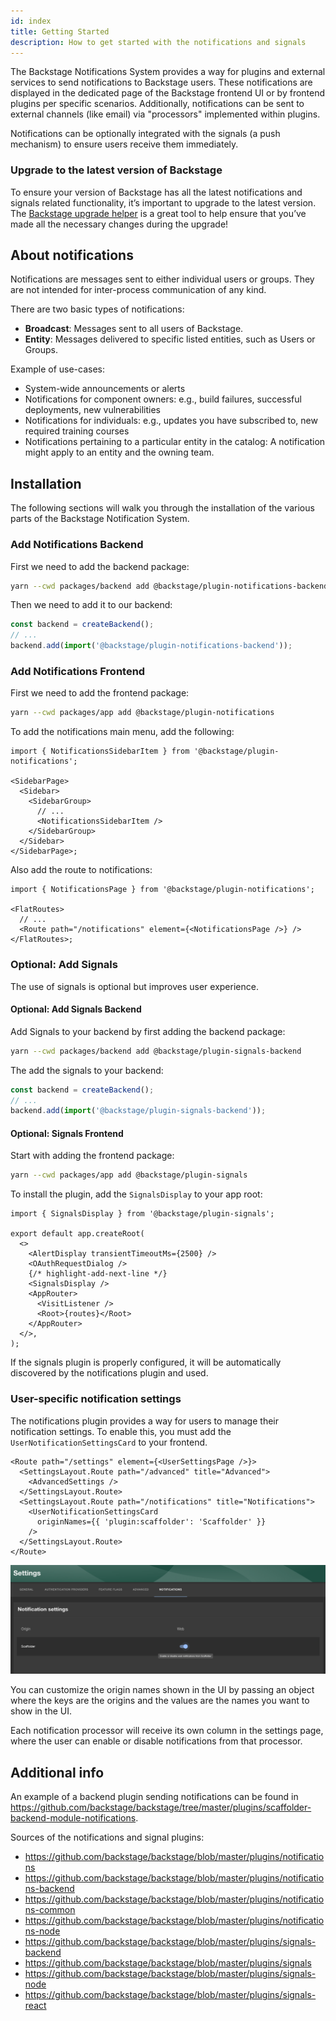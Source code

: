 ```yaml
---
id: index
title: Getting Started
description: How to get started with the notifications and signals
---
```


The Backstage Notifications System provides a way for plugins and external services to send notifications to Backstage users.
These notifications are displayed in the dedicated page of the Backstage frontend UI or by frontend plugins per specific scenarios.
Additionally, notifications can be sent to external channels (like email) via "processors" implemented within plugins.

Notifications can be optionally integrated with the signals (a push mechanism) to ensure users receive them immediately.

### Upgrade to the latest version of Backstage

To ensure your version of Backstage has all the latest notifications and signals related functionality, it’s important to upgrade to the latest version. The [Backstage upgrade helper](https://backstage.github.io/upgrade-helper/) is a great tool to help ensure that you’ve made all the necessary changes during the upgrade!

## About notifications

Notifications are messages sent to either individual users or groups.
They are not intended for inter-process communication of any kind.

There are two basic types of notifications:

- **Broadcast**: Messages sent to all users of Backstage.
- **Entity**: Messages delivered to specific listed entities, such as Users or Groups.

Example of use-cases:

- System-wide announcements or alerts
- Notifications for component owners: e.g., build failures, successful deployments, new vulnerabilities
- Notifications for individuals: e.g., updates you have subscribed to, new required training courses
- Notifications pertaining to a particular entity in the catalog: A notification might apply to an entity and the owning team.

## Installation

The following sections will walk you through the installation of the various parts of the Backstage Notification System.

### Add Notifications Backend

First we need to add the backend package:

```bash title="From your Backstage root directory"
yarn --cwd packages/backend add @backstage/plugin-notifications-backend
```

Then we need to add it to our backend:

```ts title="packages/backend/src/index.ts"
const backend = createBackend();
// ...
backend.add(import('@backstage/plugin-notifications-backend'));
```

### Add Notifications Frontend

First we need to add the frontend package:

```bash title="From your Backstage root directory"
yarn --cwd packages/app add @backstage/plugin-notifications
```

To add the notifications main menu, add the following:

```tsx title="packages/app/src/components/Root/Root.tsx"
import { NotificationsSidebarItem } from '@backstage/plugin-notifications';

<SidebarPage>
  <Sidebar>
    <SidebarGroup>
      // ...
      <NotificationsSidebarItem />
    </SidebarGroup>
  </Sidebar>
</SidebarPage>;
```

Also add the route to notifications:

```tsx title="packages/app/src/App.tsx"
import { NotificationsPage } from '@backstage/plugin-notifications';

<FlatRoutes>
  // ...
  <Route path="/notifications" element={<NotificationsPage />} />
</FlatRoutes>;
```

### Optional: Add Signals

The use of signals is optional but improves user experience.

#### Optional: Add Signals Backend

Add Signals to your backend by first adding the backend package:

```bash title="From your Backstage root directory"
yarn --cwd packages/backend add @backstage/plugin-signals-backend
```

The add the signals to your backend:

```ts title="packages/backend/src/index.ts"
const backend = createBackend();
// ...
backend.add(import('@backstage/plugin-signals-backend'));
```

#### Optional: Signals Frontend

Start with adding the frontend package:

```bash title="From your Backstage root directory"
yarn --cwd packages/app add @backstage/plugin-signals
```

To install the plugin, add the `SignalsDisplay` to your app root:

```tsx title="packages/app/src/App.tsx"
import { SignalsDisplay } from '@backstage/plugin-signals';

export default app.createRoot(
  <>
    <AlertDisplay transientTimeoutMs={2500} />
    <OAuthRequestDialog />
    {/* highlight-add-next-line */}
    <SignalsDisplay />
    <AppRouter>
      <VisitListener />
      <Root>{routes}</Root>
    </AppRouter>
  </>,
);
```

If the signals plugin is properly configured, it will be automatically discovered by the notifications plugin and used.

### User-specific notification settings

The notifications plugin provides a way for users to manage their notification settings. To enable this, you must
add the `UserNotificationSettingsCard` to your frontend.

```tsx title="packages/app/src/App.tsx"
<Route path="/settings" element={<UserSettingsPage />}>
  <SettingsLayout.Route path="/advanced" title="Advanced">
    <AdvancedSettings />
  </SettingsLayout.Route>
  <SettingsLayout.Route path="/notifications" title="Notifications">
    <UserNotificationSettingsCard
      originNames={{ 'plugin:scaffolder': 'Scaffolder' }}
    />
  </SettingsLayout.Route>
</Route>
```

![Notification Settings](notificationSettings.png)

You can customize the origin names shown in the UI by passing an object where the keys are the origins and the values are the names you want to show in the UI.

Each notification processor will receive its own column in the settings page, where the user can enable or disable notifications from that processor.

## Additional info

An example of a backend plugin sending notifications can be found in https://github.com/backstage/backstage/tree/master/plugins/scaffolder-backend-module-notifications.

Sources of the notifications and signal plugins:

- https://github.com/backstage/backstage/blob/master/plugins/notifications
- https://github.com/backstage/backstage/blob/master/plugins/notifications-backend
- https://github.com/backstage/backstage/blob/master/plugins/notifications-common
- https://github.com/backstage/backstage/blob/master/plugins/notifications-node
- https://github.com/backstage/backstage/blob/master/plugins/signals-backend
- https://github.com/backstage/backstage/blob/master/plugins/signals
- https://github.com/backstage/backstage/blob/master/plugins/signals-node
- https://github.com/backstage/backstage/blob/master/plugins/signals-react
